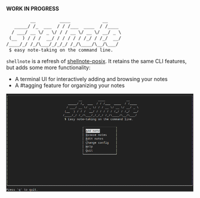 **WORK IN PROGRESS**

	         __         ____            __
	   _____/ /_  ___  / / /___  ____  / /____
	  / ___/ __ \/ _ \/ / / __ \/ __ \/ __/ _ \
	 (__  ) / / /  __/ / / / / / /_/ / /_/  __/
	/____/_/ /_/\___/_/_/_/ /_/\____/\__/\___/
	 $ easy note-taking on the command line.

`shellnote` is a refresh of [shellnote-posix](https://github.com/mrtgst/shellnote-posix). It retains the same CLI features, but adds some more functionality:

* A terminal UI for interactively adding and browsing your notes
* A #tagging feature for organizing your notes 

![](screenshot/tui.png)

